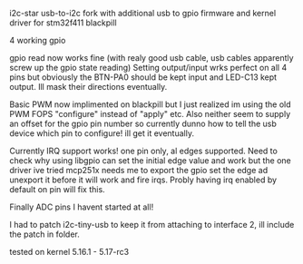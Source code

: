 i2c-star usb-to-i2c fork with additional usb to gpio firmware and kernel driver for stm32f411 blackpill


4 working gpio 

gpio read now works fine (with realy good usb cable, usb cables apparently screw up the gpio state reading) Setting output/input wrks perfect on all 4 pins but obviously the BTN-PA0 should be kept input and LED-C13 kept output. Ill mask their directions eventually.

Basic PWM now implimented on blackpill but I just realized im using the old PWM FOPS "configure" instead of "apply" etc. Also neither seem to supply an offset for the gpio pin number so currently dunno how to tell the usb device which pin to configure! ill get it eventually. 

Currently IRQ support works! one pin only, al edges supported. Need to check why using libgpio can set the initial edge value and work but the one driver ive tried mcp251x needs me to export the gpio set the edge ad unexport it before it will work and fire irqs. Probly having irq enabled by default on pin will fix this.

Finally ADC pins I havent started at all!

I had to patch i2c-tiny-usb to keep it from attaching to interface 2, ill include the patch in folder. 


tested on kernel 5.16.1 - 5.17-rc3



